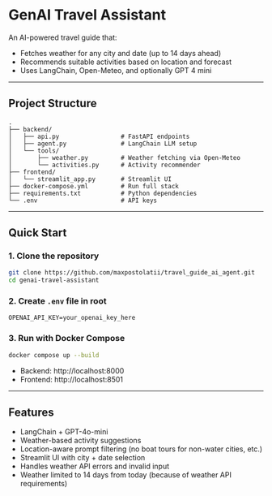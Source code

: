 # GenAI Travel Assistant

An AI-powered travel guide that:
- Fetches weather for any city and date (up to 14 days ahead)
- Recommends suitable activities based on location and forecast
- Uses LangChain, Open-Meteo, and optionally GPT 4 mini

---

## Project Structure

```
.
├── backend/
│   ├── api.py                 # FastAPI endpoints
│   ├── agent.py               # LangChain LLM setup
│   └── tools/
│       ├── weather.py         # Weather fetching via Open-Meteo
│       └── activities.py      # Activity recommender
├── frontend/
│   └── streamlit_app.py       # Streamlit UI
├── docker-compose.yml         # Run full stack
├── requirements.txt           # Python dependencies
└── .env                       # API keys
```

---

## Quick Start

### 1. Clone the repository

```bash
git clone https://github.com/maxpostolatii/travel_guide_ai_agent.git
cd genai-travel-assistant
```

### 2. Create `.env` file in root

```
OPENAI_API_KEY=your_openai_key_here
```

### 3. Run with Docker Compose

```bash
docker compose up --build
```

- Backend: http://localhost:8000
- Frontend: http://localhost:8501

---

## Features

- LangChain + GPT-4o-mini
- Weather-based activity suggestions
- Location-aware prompt filtering (no boat tours for non-water cities, etc.)
- Streamlit UI with city + date selection
- Handles weather API errors and invalid input
- Weather limited to 14 days from today (because of weather API requirements)


